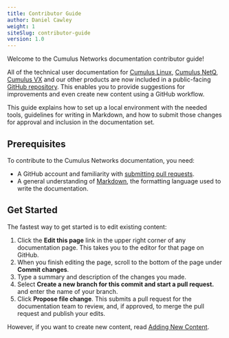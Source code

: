 ```yaml
---
title: Contributor Guide
author: Daniel Cawley
weight: 1
siteSlug: contributor-guide
version: 1.0
---
```

Welcome to the Cumulus Networks documentation contributor guide!

All of the technical user documentation for [Cumulus Linux](/cumulus-linux/),
[Cumulus NetQ](/cumulus-netq/), [Cumulus VX](/cumulus-vx/) and our other products
are now included in a public-facing 
[GitHub repository](https://github.com/CumulusNetworks/docs). 
This enables you to provide suggestions for improvements and even create new content 
using a GitHub workflow.

This guide explains how to set up a local environment with the needed tools, guidelines
for writing in Markdown, and how to submit those changes for approval and inclusion in
the documentation set.

## Prerequisites

To contribute to the Cumulus Networks documentation, you need:

- A GitHub account and familiarity with [submitting pull requests](https://guides.github.com/activities/hello-world/).
- A general understanding of [Markdown](https://daringfireball.net/projects/markdown/syntax),
  the formatting language used to write the documentation.

## Get Started

The fastest way to get started is to edit existing content:

1. Click the **Edit this page** link in the upper right corner of any documentation
   page. This takes you to the editor for that page on GitHub.
1. When you finish editing the page, scroll to the bottom of the page under
   **Commit changes**.
1. Type a summary and description of the changes you made.
1. Select **Create a new branch for this commit and start a pull request.** and
   enter the name of your branch.
1. Click **Propose file change**. This submits a pull request for the documentation
   team to review, and, if approved, to merge the pull request and publish your edits.

However, if you want to create new content, read [Adding New Content](/contributor-guide/Adding_New_Content/).
